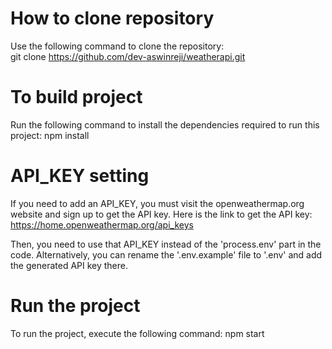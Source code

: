 
# How to clone repository 
Use the following command to clone the repository: \
git clone https://github.com/dev-aswinreji/weatherapi.git 

# To build project 
Run the following command to install the dependencies required to run this project:
npm install

# API_KEY setting 
If you need to add an API_KEY, you must visit the openweathermap.org website and sign up to get the API key. 
Here is the link to get the API key: https://home.openweathermap.org/api_keys 

Then, you need to use that API_KEY instead of the 'process.env' part in the code. 
Alternatively, you can rename the '.env.example' file to '.env' and add the generated API key there. 

# Run the project 
To run the project, execute the following command:
npm start

